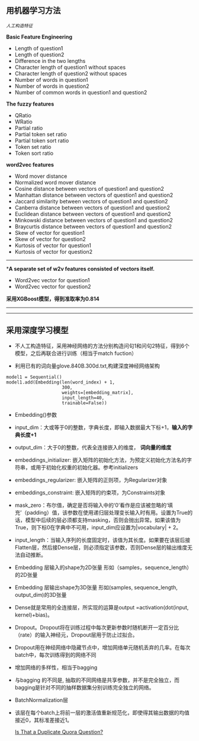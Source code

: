 ## 用机器学习方法 
*`人工构造特征`*  

**Basic Feature Engineering**  

* Length of question1
* Length of question2
* Difference in the two lengths
* Character length of question1 without spaces
* Character length of question2 without spaces
* Number of words in question1
* Number of words in question2
* Number of common words in question1 and question2  

**The fuzzy features**    

* QRatio
* WRatio
* Partial ratio
* Partial token set ratio
* Partial token sort ratio
* Token set ratio
* Token sort ratio

**word2vec features**  


* Word mover distance
* Normalized word mover distance
* Cosine distance between vectors of question1 and question2
* Manhattan distance between vectors of question1 and question2
* Jaccard similarity between vectors of question1 and question2
* Canberra distance between vectors of question1 and question2
* Euclidean distance between vectors of question1 and question2
* Minkowski distance between vectors of question1 and question2
* Braycurtis distance between vectors of question1 and question2
* Skew of vector for question1
* Skew of vector for question2
* Kurtosis of vector for question1
* Kurtosis of vector for question2
---
***A separate set of w2v features consisted of vectors itself.**  

* Word2vec vector for question1
* Word2vec vector for question2  


**采用XGBoost模型，得到准取率为0.814**  


---
---
## 采用深度学习模型  


* 不人工构造特征，采用神经网络的方法分别构造问句1和问句2特征，得到6个模型，之后再联合进行训练（相当于match fuction）

* 利用已有的词向量glove.840B.300d.txt,构建深度神经网络架构
```
model1 = Sequential()
model1.add(Embedding(len(word_index) + 1,
                     300,
                     weights=[embedding_matrix],
                     input_length=40,
                     trainable=False))
```

* Embedding()参数

* input_dim：大或等于0的整数，字典长度，即输入数据最大下标+1，**输入的字典长度+1**
* output_dim：大于0的整数，代表全连接嵌入的维度， **词向量的维度**
* embeddings_initializer: 嵌入矩阵的初始化方法，为预定义初始化方法名的字符串，或用于初始化权重的初始化器。参考initializers 
* embeddings_regularizer: 嵌入矩阵的正则项，为Regularizer对象 
* embeddings_constraint: 嵌入矩阵的约束项，为Constraints对象 
* mask_zero：布尔值，确定是否将输入中的‘0’看作是应该被忽略的‘填充’（padding）值，该参数在使用递归层处理变长输入时有用。设置为True的话，模型中后续的层必须都支持masking，否则会抛出异常。如果该值为True，则下标0在字典中不可用，input_dim应设置为|vocabulary| + 2。 
* input_length：当输入序列的长度固定时，该值为其长度。如果要在该层后接Flatten层，然后接Dense层，则必须指定该参数，否则Dense层的输出维度无法自动推断。

* Embedding 层输入的shape为2D张量  形如（samples，sequence_length）的2D张量 

* Embedding 层输出shape为3D张量 形如(samples, sequence_length, output_dim)的3D张量
  

* Dense就是常用的全连接层，所实现的运算是output =activation(dot(input, kernel)+bias)。

* Dropout。Dropout将在训练过程中每次更新参数时随机断开一定百分比（rate）的输入神经元，Dropout层用于防止过拟合。
* Dropout用在神经网络中隐藏节点中，增加网络单元随机丢弃的几率。在每次batch中，每次训练得到的网络不同
* 增加网络的多样性，相当于bagging
* 与bagging 的不同是, 抽取的不同网络是共享参数，并不是完全独立，而bagging是针对不同的抽样数据集分别训练完全独立的网络。
  
  
* BatchNormalization层
* 该层在每个batch上将前一层的激活值重新规范化，即使得其输出数据的均值接近0，其标准差接近1。
  
  [Is That a Duplicate Quora Question?](https://www.linkedin.com/pulse/duplicate-quora-question-abhishek-thakur)